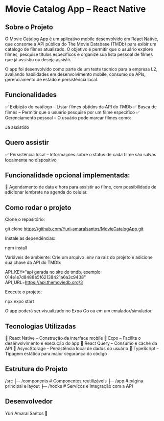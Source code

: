 # Movie Catalog App – React Native
## Sobre o Projeto

O Movie Catalog App é um aplicativo mobile desenvolvido em React Native, que consome a API pública do The Movie Database (TMDb) para exibir um catálogo de filmes atualizado. O objetivo é permitir que o usuário explore filmes, pesquise títulos específicos e organize sua lista pessoal de filmes que já assistiu ou deseja assistir.

O app foi desenvolvido como parte de um teste técnico para a empresa L2, avaliando habilidades em desenvolvimento mobile, consumo de APIs, gerenciamento de estado e persistência local.

## Funcionalidades

✅ Exibição do catálogo – Listar filmes obtidos da API do TMDb
✅ Busca de filmes – Permitir que o usuário pesquise por um filme específico
✅ Gerenciamento pessoal – O usuário pode marcar filmes como:

Já assistido

## Quero assistir
✅ Persistência local – Informações sobre o status de cada filme são salvas localmente no dispositivo

## Funcionalidade opcional implementada:
📅 Agendamento de data e hora para assistir ao filme, com possibilidade de adicionar lembrete na agenda do celular.


## Como rodar o projeto

Clone o repositório:

git clone https://github.com/Yuri-amaralsantos/MovieCatalogApp.git


Instale as dependências:

npm install


Variáveis de ambiente:
Crie um arquivo .env na raiz do projeto e adicione sua chave da API do TMDb:

API_KEY="api gerada no site do tmdb, exemplo 014e1e7d8488e5f62138421a6a3c9438" 
API_URL=https://api.themoviedb.org/3


Execute o projeto:

npx expo start


O app poderá ser visualizado no Expo Go ou em um emulador/simulador.

## Tecnologias Utilizadas

🔹 React Native – Construção da interface mobile
🔹 Expo – Facilita o desenvolvimento e execução do app
🔹 React Query – Consumo e cache da API
🔹 AsyncStorage – Persistência local de dados do usuário
🔹 TypeScript – Tipagem estática para maior segurança do código

## Estrutura do Projeto
/src
 ├─ /components      # Componentes reutilizáveis
 ├─ /app             # página principal e layout
 ├─ /hooks           # Serviços e integração com a API


## Desenvolvedor

Yuri Amaral Santos 🚀

